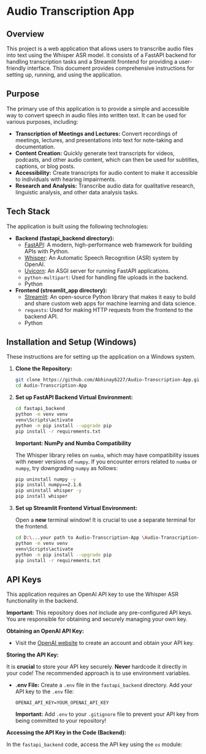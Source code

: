 # Audio Transcription App

## Overview

This project is a web application that allows users to transcribe audio files into text using the Whisper ASR model. It consists of a FastAPI backend for handling transcription tasks and a Streamlit frontend for providing a user-friendly interface. This document provides comprehensive instructions for setting up, running, and using the application.

## Purpose

The primary use of this application is to provide a simple and accessible way to convert speech in audio files into written text. It can be used for various purposes, including:

*   **Transcription of Meetings and Lectures:** Convert recordings of meetings, lectures, and presentations into text for note-taking and documentation.
*   **Content Creation:** Quickly generate text transcripts for videos, podcasts, and other audio content, which can then be used for subtitles, captions, or blog posts.
*   **Accessibility:** Create transcripts for audio content to make it accessible to individuals with hearing impairments.
*   **Research and Analysis:** Transcribe audio data for qualitative research, linguistic analysis, and other data analysis tasks.

## Tech Stack

The application is built using the following technologies:

*   **Backend (fastapi_backend directory):**
    *   [FastAPI](https://fastapi.tiangolo.com/): A modern, high-performance web framework for building APIs with Python.
    *   [Whisper](https://github.com/openai/whisper): An Automatic Speech Recognition (ASR) system by OpenAI.
    *   [Uvicorn](https://www.uvicorn.org/): An ASGI server for running FastAPI applications.
    *   `python-multipart`: Used for handling file uploads in the backend.
    *   Python
*   **Frontend (streamlit_app directory):**
    *   [Streamlit](https://streamlit.io/): An open-source Python library that makes it easy to build and share custom web apps for machine learning and data science.
    *   `requests`: Used for making HTTP requests from the frontend to the backend API.
    *   Python

## Installation and Setup (Windows)

These instructions are for setting up the application on a Windows system.

1.  **Clone the Repository:**

    ```bash
    git clone https://github.com/Abhinay6227/Audio-Transcription-App.git
    cd Audio-Transcription-App
    ```

2.  **Set up FastAPI Backend Virtual Environment:**

    ```bash
    cd fastapi_backend
    python -m venv venv
    venv\Scripts\activate
    python -m pip install --upgrade pip
    pip install -r requirements.txt
    ```

    **Important: NumPy and Numba Compatibility**

    The Whisper library relies on `numba`, which may have compatibility issues with newer versions of `numpy`. If you encounter errors related to `numba` or `numpy`, try downgrading `numpy` as follows:

    ```bash
    pip uninstall numpy -y
    pip install numpy==2.1.6
    pip uninstall whisper -y
    pip install whisper
    ```

3.  **Set up Streamlit Frontend Virtual Environment:**

    Open a **new** terminal window!  It is crucial to use a separate terminal for the frontend.

    ```bash
    cd D:\...your path to Audio-Transcription-App \Audio-Transcription-App\streamlit_app
    python -m venv venv
    venv\Scripts\activate
    python -m pip install --upgrade pip
    pip install -r requirements.txt
    ```

## API Keys

This application requires an OpenAI API key to use the Whisper ASR functionality in the backend.

**Important:** This repository does *not* include any pre-configured API keys. You are responsible for obtaining and securely managing your own key.

**Obtaining an OpenAI API Key:**

*   Visit the [OpenAI website](https://platform.openai.com/) to create an account and obtain your API key.

**Storing the API Key:**

It is **crucial** to store your API key securely. **Never** hardcode it directly in your code! The recommended approach is to use environment variables.

*   **.env File:** Create a `.env` file in the `fastapi_backend` directory. Add your API key to the `.env` file:

    ```
    OPENAI_API_KEY=YOUR_OPENAI_API_KEY
    ```

    **Important:** Add `.env` to your `.gitignore` file to prevent your API key from being committed to your repository!

**Accessing the API Key in the Code (Backend):**

In the `fastapi_backend` code, access the API key using the `os` module:





